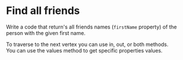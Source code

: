 # Find all friends

Write a code that return's all friends names (`firstName` property) of the person with the given  first name.

<div class="hint">To traverse to the next vertex you can use in, out, or both methods.</div>

<div class="hint">You can use the values method to get specific properties values.</div>